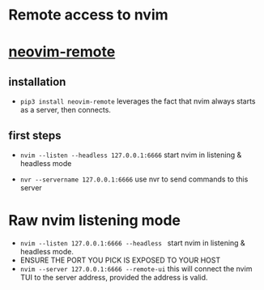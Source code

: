 # Remote access to nvim

# [neovim-remote](https://github.com/mhinz/neovim-remote)
 ## installation
 - ```pip3 install neovim-remote```
 leverages the fact that nvim always starts as a server, then connects.


## first steps
- ```nvim --listen --headless 127.0.0.1:6666``` start nvim in listening & headless  mode

- ```nvr --servername 127.0.0.1:6666``` use nvr to send commands to this server



# Raw nvim listening mode

- ```nvim --listen 127.0.0.1:6666 --headless ``` start nvim in listening & headless  mode.
- ENSURE THE PORT YOU PICK IS EXPOSED TO YOUR HOST
- ```nvim --server 127.0.0.1:6666 --remote-ui``` this will connect the nvim TUI to the server address, provided the address is valid.
